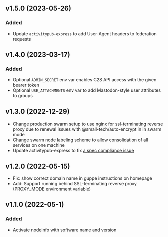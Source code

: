## v1.5.0 (2023-05-26)

### Added
* Update `activitypub-express` to add User-Agent headers to federation requests

## v1.4.0 (2023-03-17)

### Added
* Optional `ADMIN_SECRET` env var enables C2S API access with the given bearer token
* Optional `USE_ATTACHMENTS` env var to add Mastodon-style user attributes to groups

## v1.3.0 (2022-12-29)

* Change production swarm setup to use nginx for ssl-terminating reverse proxy due to renewal issues with @small-tech/auto-encrypt in in swarm mode
* Change swarm node labeling scheme to allow consolidation of all services on one machine
* Update activitypub-express to fix [a spec compliance issue](https://github.com/immers-space/activitypub-express/pull/83)

## v1.2.0 (2022-05-15)

* Fix: show correct domain name in guppe instructions on homepage
* Add: Support running behind SSL-terminating reverse proxy (PROXY_MODE environment variable)

## v1.1.0 (2022-05-1)

### Added

* Activate nodeinfo with software name and version

